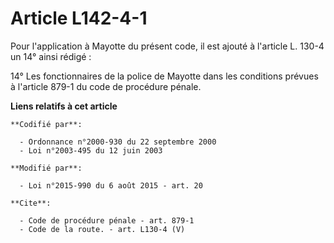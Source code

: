 # Article L142-4-1

Pour l'application à Mayotte du présent code, il est ajouté à l'article L. 130-4 un 14° ainsi rédigé : 

14° Les fonctionnaires de la police de Mayotte dans les conditions prévues à l'article 879-1 du code de procédure pénale.

**Liens relatifs à cet article**

	**Codifié par**:

	  - Ordonnance n°2000-930 du 22 septembre 2000
	  - Loi n°2003-495 du 12 juin 2003

	**Modifié par**:

	  - Loi n°2015-990 du 6 août 2015 - art. 20

	**Cite**:

	  - Code de procédure pénale - art. 879-1
	  - Code de la route. - art. L130-4 (V)
